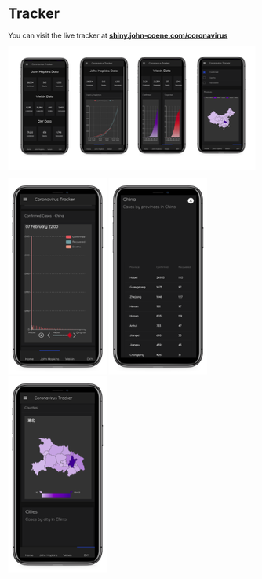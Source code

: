 # Tracker

You can visit the live tracker at [**shiny.john-coene.com/coronavirus**](https://shiny.john-coene.com/coronavirus/)

![](_media/banner.png)

<img src="_media/coronavirus1.png" height=400 />
<img src="_media/coronavirus2.png" height=400 />
<img src="_media/coronavirus3.png" height=400 />

